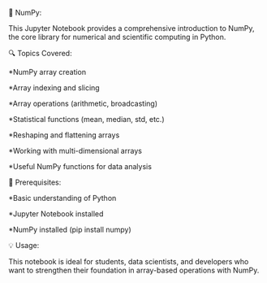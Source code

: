 📘 NumPy:

This Jupyter Notebook provides a comprehensive introduction to NumPy, the core library for numerical and scientific computing in Python.

🔍 Topics Covered:

*NumPy array creation

*Array indexing and slicing

*Array operations (arithmetic, broadcasting)

*Statistical functions (mean, median, std, etc.)

*Reshaping and flattening arrays

*Working with multi-dimensional arrays

*Useful NumPy functions for data analysis

📌 Prerequisites:

*Basic understanding of Python

*Jupyter Notebook installed

*NumPy installed (pip install numpy)

💡 Usage:

This notebook is ideal for students, data scientists, and developers who want to strengthen their foundation in array-based operations with NumPy.
